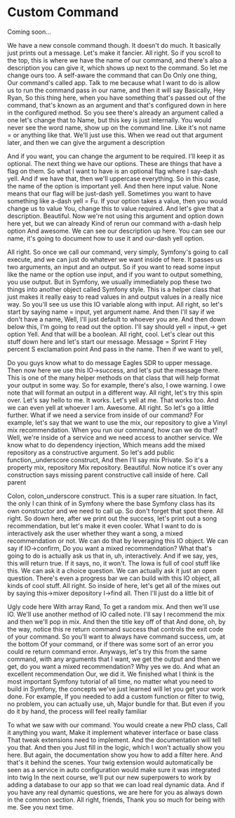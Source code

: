 # Custom Command

Coming soon...

We have a new console command though. It doesn't do much. It basically just prints
out a message. Let's make it fancier. All right. So if you scroll to the top, this is
where we have the name of our command, and there's also a description you can give
it, which shows up next to the command. So let me change ours too. A self-aware the
command that can Do Only one thing, Our command's called app. Talk to me because what
I want to do is allow us to run the command pass in our name, and then it will say
Basically, Hey Ryan, <affirmative> So this thing here, when you have something that's
passed out of the command, that's known as an argument and that's configured down in
here in the configured method. So you see there's already an argument called a one
let's change that to Name, but this key is just internally. You would never see the
word name, show up on the command line. Like it's not name = or anything like that.
We'll just use this. When we read out that argument later, and then we can give the
argument a description

<affirmative>

And if you want, you can change the argument to be required. I'll keep it as
optional. The next thing we have our options. These are things that have a flag on
them. So what I want to have is an optional flag where I say-dash yell. And if we
have that, then we'll uppercase everything. So in this case, the name of the option
is important yell. And then here input value. None means that our flag will be
just-dash yell. Sometimes you want to have something like a-dash yell = Fu. If your
option takes a value, then you would change us to value You, change this to value
required. And let's give that a description. Beautiful. Now we're not using this
argument and option down here yet, but we can already Kind of rerun our command with
a-dash help option And awesome. We can see our description up here. You can see our
name, it's going to document how to use it and our-dash yell option.

All right. So once we call our command, very simply, Symfony's going to call execute,
and we can just do whatever we want inside of here. It passes us two arguments, an
input and an output. So if you want to read some input like the name or the option
use input, and if you want to output something, you use output. But in Symfony, we
usually immediately pop these two things into another object called Symfony style.
This is a helper class that just makes it really easy to read values in and output
values in a really nice way. So you'll see us use this IO variable along with input.
All right, so let's start by saying name = input, yet argument name. And then I'll
say if we don't have a name, Well, I'll just default to whoever you are. And then
down below this, I'm going to read out the option. I'll say should yell = input,->
get option Yell. And that will be a boolean. All right, cool. Let's clear out this
stuff down here and let's start our message. Message = Sprint F Hey percent S
exclamation point And pass in the name. Then if we want to yell,

Do you guys know what to do message Eagles SDR to upper message. Then now here we use
this IO->success, and let's put the message there. This is one of the many helper
methods on that class that will help format your output in some way. So for example,
there's also, I owe warning. I owe note that will format an output in a different
way. All right, let's try this spin over. Let's say hello to me. It works. Let's yell
at me. That works too. And we can even yell at whoever I am. Awesome. All right. So
let's go a little further. What if we need a service from inside of our command? For
example, let's say that we want to use the mix, our repository to give a Vinyl mix
recommendation. When you run our command, how can we do that? Well, we're inside of a
service and we need access to another service. We know what to do dependency
injection, Which means add the mixed repository as a constructive argument. So let's
add public function,_underscore construct, And then I'll say mix Private. So it's a
property mix, repository Mix repository. Beautiful. Now notice it's over any
construction says missing parent constructive call inside of here. Call parent

Colon, colon_underscore construct. This is a super rare situation. In fact, the only
I can think of in Symfony where the base Symfony class has its own constructor and we
need to call up. So don't forget that spot there. All right. So down here, after we
print out the success, let's print out a song recommendation, but let's make it even
cooler. What I want to do is interactively ask the user whether they want a song, a
mixed recommendation or not. We can do that by leveraging this IO object. We can say
if IO->confirm, Do you want a mixed recommendation? What that's going to do is
actually ask us that in, uh, interactively. And if we say, yes, this will return
true. If it says, no, it won't. The Iowa is full of cool stuff like this. We can ask
it a choice question. We can actually ask it just an open question. There's even a
progress bar we can build with this IO object, all kinds of cool stuff. All right. So
inside of here, let's get all of the mixes out by saying this->mixer depository
I->find all. Then I'll just do a little bit of

Ugly code here With array Rand, To get a random mix. And then we'll use IO. We'll use
another method of IO called note. I'll say I recommend the mix and then we'll pop in
mix. And then the title key off of that And done, oh, by the way, notice this re
return command success that controls the exit code of your command. So you'll want to
always have command success, um, at the bottom Of your command, or if there was some
sort of an error you could re return command error. Anyways, let's try this from the
same command, with any arguments that I want, we get the output and then we get, do
you want a mixed recommendation? Why yes we do. And what an excellent recommendation
Our, we did it. We finished what I think is the most important Symfony tutorial of
all time, no matter what you need to build in Symfony, the concepts we've just
learned will let you get your work done. For example, If you needed to add a custom
function or filter to twig, no problem, you can actually use, uh, Major bundle for
that. But even if you do it by hand, the process will feel really familiar

To what we saw with our command. You would create a new PhD class, Call it anything
you want, Make it implement whatever interface or base class That tweak extensions
need to implement. And the documentation will tell you that. And then you Just fill
in the logic, which I won't actually show you here. But again, the documentation show
you how to add a filter here. And that's it behind the scenes. Your twig extension
would automatically be seen as a service in auto configuration would make sure it was
integrated into twig In the next course, we'll put our new superpowers to work by
adding a database to our app so that we can load real dynamic data. And if you have
any real dynamic questions, we are here for you as always down in the common section.
All right, friends, Thank you so much for being with me. See you next time.

